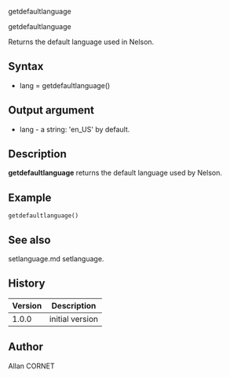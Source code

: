 



getdefaultlanguage


getdefaultlanguage

Returns the default language used in Nelson.

## Syntax

- lang = getdefaultlanguage()

## Output argument

 - lang - a string: 'en_US' by default.

## Description


  <p><b>getdefaultlanguage</b> returns the default language used by Nelson.</p>


## Example

```Nelson
getdefaultlanguage()
```

## See also

setlanguage.md setlanguage.
## History

|Version|Description|
|------|------|
|1.0.0|initial version|


## Author

Allan CORNET



